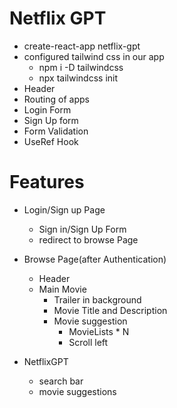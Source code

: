 # Netflix GPT

- create-react-app netflix-gpt
- configured tailwind css in our app
  - npm i -D tailwindcss
  - npx tailwindcss init
- Header
- Routing of apps
- Login Form
- Sign Up form
- Form Validation
- UseRef Hook

# Features

- Login/Sign up Page

  - Sign in/Sign Up Form
  - redirect to browse Page

- Browse Page(after Authentication)

  - Header
  - Main Movie
    - Trailer in background
    - Movie Title and Description
    - Movie suggestion
      - MovieLists \* N
      - Scroll left

- NetflixGPT
  - search bar
  - movie suggestions
